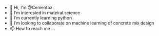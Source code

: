 - 👋 Hi, I’m @Cementaa
- 👀 I’m interested in mateiral science 
- 🌱 I’m currently learning python 
- 💞️ I’m looking to collaborate on machine learning of concrete mix design 
- 📫 How to reach me ...

<!---
Cementaa/Cementaa is a ✨ special ✨ repository because its `README.md` (this file) appears on your GitHub profile.
You can click the Preview link to take a look at your changes.
--->
